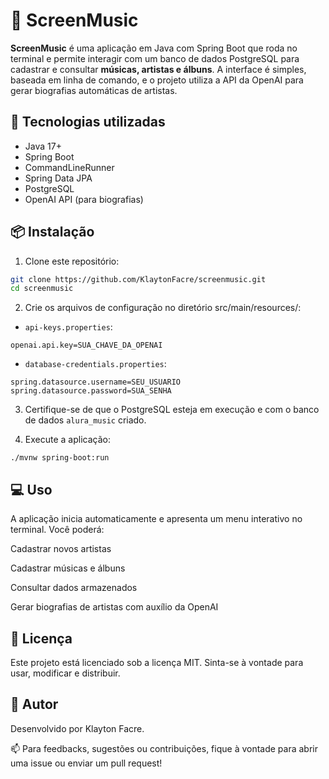 # 🎵 ScreenMusic

**ScreenMusic** é uma aplicação em Java com Spring Boot que roda no terminal e permite interagir com um banco de dados PostgreSQL para cadastrar e consultar **músicas, artistas e álbuns**. A interface é simples, baseada em linha de comando, e o projeto utiliza a API da OpenAI para gerar biografias automáticas de artistas.

## 🚀 Tecnologias utilizadas

- Java 17+
- Spring Boot
- CommandLineRunner
- Spring Data JPA
- PostgreSQL
- OpenAI API (para biografias)


## 📦 Instalação

1. Clone este repositório:

```bash
git clone https://github.com/KlaytonFacre/screenmusic.git
cd screenmusic
```

2. Crie os arquivos de configuração no diretório src/main/resources/:
- `api-keys.properties`:
```
openai.api.key=SUA_CHAVE_DA_OPENAI
```

- `database-credentials.properties`:
```
spring.datasource.username=SEU_USUARIO
spring.datasource.password=SUA_SENHA
```

3. Certifique-se de que o PostgreSQL esteja em execução e com o banco de dados ```alura_music``` criado.

4. Execute a aplicação:
```
./mvnw spring-boot:run
```

## 💻 Uso
A aplicação inicia automaticamente e apresenta um menu interativo no terminal. Você poderá:

Cadastrar novos artistas

Cadastrar músicas e álbuns

Consultar dados armazenados

Gerar biografias de artistas com auxílio da OpenAI

## 📄 Licença
Este projeto está licenciado sob a licença MIT. Sinta-se à vontade para usar, modificar e distribuir.

## 👤 Autor
Desenvolvido por Klayton Facre.

📫 Para feedbacks, sugestões ou contribuições, fique à vontade para abrir uma issue ou enviar um pull request!